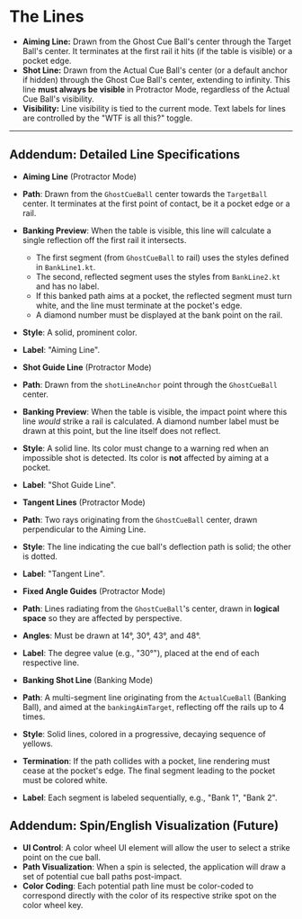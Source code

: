 # The Lines

*   **Aiming Line:** Drawn from the Ghost Cue Ball's center through the Target Ball's center. It terminates at the first rail it hits (if the table is visible) or a pocket edge.
*   **Shot Line:** Drawn from the Actual Cue Ball's center (or a default anchor if hidden) through the Ghost Cue Ball's center, extending to infinity. This line **must always be visible** in Protractor Mode, regardless of the Actual Cue Ball's visibility.
*   **Visibility:** Line visibility is tied to the current mode. Text labels for lines are controlled by the "WTF is all this?" toggle.

***
## Addendum: Detailed Line Specifications

*   **Aiming Line** (Protractor Mode)
*   **Path**: Drawn from the `GhostCueBall` center towards the `TargetBall` center. It terminates at the first point of contact, be it a pocket edge or a rail.
*   **Banking Preview**: When the table is visible, this line will calculate a single reflection off the first rail it intersects.
    *   The first segment (from `GhostCueBall` to rail) uses the styles defined in `BankLine1.kt`.
    *   The second, reflected segment uses the styles from `BankLine2.kt` and has no label.
    *   If this banked path aims at a pocket, the reflected segment must turn white, and the line must terminate at the pocket's edge.
    *   A diamond number must be displayed at the bank point on the rail.
*   **Style**: A solid, prominent color.
*   **Label**: "Aiming Line".

*   **Shot Guide Line** (Protractor Mode)
*   **Path**: Drawn from the `shotLineAnchor` point through the `GhostCueBall` center.
*   **Banking Preview**: When the table is visible, the impact point where this line *would* strike a rail is calculated. A diamond number label must be drawn at this point, but the line itself does not reflect.
*   **Style**: A solid line. Its color must change to a warning red when an impossible shot is detected. Its color is **not** affected by aiming at a pocket.
*   **Label**: "Shot Guide Line".

*   **Tangent Lines** (Protractor Mode)
*   **Path**: Two rays originating from the `GhostCueBall` center, drawn perpendicular to the Aiming Line.
*   **Style**: The line indicating the cue ball's deflection path is solid; the other is dotted.
*   **Label**: "Tangent Line".

*   **Fixed Angle Guides** (Protractor Mode)
*   **Path**: Lines radiating from the `GhostCueBall`'s center, drawn in **logical space** so they are affected by perspective.
*   **Angles**: Must be drawn at 14°, 30°, 43°, and 48°.
*   **Label**: The degree value (e.g., "30°"), placed at the end of each respective line.

*   **Banking Shot Line** (Banking Mode)
*   **Path**: A multi-segment line originating from the `ActualCueBall` (Banking Ball), and aimed at the `bankingAimTarget`, reflecting off the rails up to 4 times.
*   **Style**: Solid lines, colored in a progressive, decaying sequence of yellows.
*   **Termination**: If the path collides with a pocket, line rendering must cease at the pocket's edge. The final segment leading to the pocket must be colored white.
*   **Label**: Each segment is labeled sequentially, e.g., "Bank 1", "Bank 2".

## Addendum: Spin/English Visualization (Future)

*   **UI Control**: A color wheel UI element will allow the user to select a strike point on the cue ball.
*   **Path Visualization**: When a spin is selected, the application will draw a set of potential cue ball paths post-impact.
*   **Color Coding**: Each potential path line must be color-coded to correspond directly with the color of its respective strike spot on the color wheel key.
